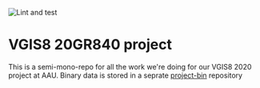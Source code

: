 
![Lint and test](https://github.com/VGIS8/project/workflows/Lint%20and%20test/badge.svg)
# VGIS8 20GR840 project
This is a semi-mono-repo for all the work we're doing for our VGIS8 2020 project at AAU.
Binary data is stored in a seprate [project-bin](https://github.com/VGIS8/project-bin) repository
